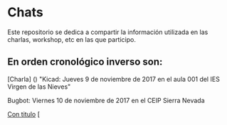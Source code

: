 # Chats

Este repositorio se dedica a compartir la información utilizada en las charlas, workshop, etc en las que participo.

## En orden cronológico inverso son:

[Charla] () "Kicad: Jueves 9 de noviembre de 2017 en el aula 001 del IES Virgen de las Nieves"

Bugbot: Viernes 10 de noviembre de 2017 en el CEIP Sierra Nevada


[Con titulo](http://joedicastro.com "titulo")
[
